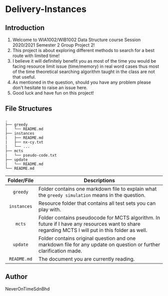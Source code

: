# Delivery-Instances

## Introduction
1. Welcome to WIA1002/WIB1002 Data Structure course Session 2020/2021 Semester 2 Group Project 2!  
2. This project is about exploring different methods to search for a best route with limited time!  
3. I believe it will definitely benefit you as most of the time you would be facing resource limit issue (time/memory) in real word cases thus most of the time theoretical searching algorithm taught in the class are not that useful.  
4. As mentioned in the question, should you have any problem please don't hesitate to raise an issue here.  
5. Good luck and have fun on this project!  


## File Structures
```
.  
├── greedy  
|   └── README.md  
├── instances    
|   ├── README.md
|   ├── nx-cy.txt  
|   └── ...  
├── mcts  
|   └── pseudo-code.txt  
├── update    
|   └── README.md
└── README.md  
```
| Folder/File | Descriptions                                                                                                                                    |
|:-----------:|-------------------------------------------------------------------------------------------------------------------------------------------------|
|`greedy`     |Folder contains one markdown file to explain what the `greedy simulation` means in the question.                                                 |
|`instances`  |Resource folder that contains all test sets you can play with.                                                                                   |
|`mcts`       |Folder contains pseudocode for MCTS algorithm. In future if I have any resources want to share regarding MCTS I will put in this folder as well. |
|`update`     |Folder contains original question and one markdown file for any update on question or further clarification made.                                |
|`README.md`  |The document you are currently reading.                                                                                                          |


## Author
NeverOnTimeSdnBhd
